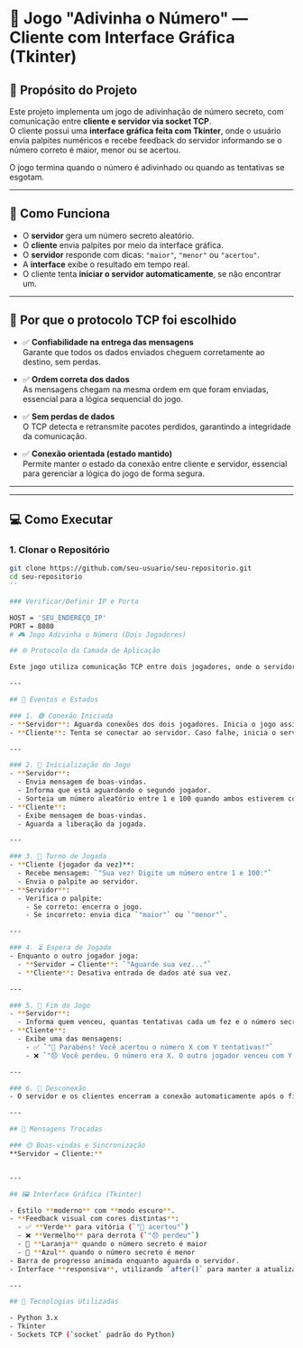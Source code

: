 # 🎯 Jogo "Adivinha o Número" — Cliente com Interface Gráfica (Tkinter)

## 🧠 Propósito do Projeto
Este projeto implementa um jogo de adivinhação de número secreto, com comunicação entre **cliente e servidor via socket TCP**.  
O cliente possui uma **interface gráfica feita com Tkinter**, onde o usuário envia palpites numéricos e recebe feedback do servidor informando se o número correto é maior, menor ou se acertou.

O jogo termina quando o número é adivinhado ou quando as tentativas se esgotam.

---

## 🚀 Como Funciona
- O **servidor** gera um número secreto aleatório.
- O **cliente** envia palpites por meio da interface gráfica.
- O **servidor** responde com dicas: `"maior"`, `"menor"` ou `"acertou"`.
- A **interface** exibe o resultado em tempo real.
- O cliente tenta **iniciar o servidor automaticamente**, se não encontrar um.

---

## 📡 Por que o protocolo TCP foi escolhido

- ✅ **Confiabilidade na entrega das mensagens**  
  Garante que todos os dados enviados cheguem corretamente ao destino, sem perdas.

- ✅ **Ordem correta dos dados**  
  As mensagens chegam na mesma ordem em que foram enviadas, essencial para a lógica sequencial do jogo.

- ✅ **Sem perdas de dados**  
  O TCP detecta e retransmite pacotes perdidos, garantindo a integridade da comunicação.

- ✅ **Conexão orientada (estado mantido)**  
  Permite manter o estado da conexão entre cliente e servidor, essencial para gerenciar a lógica do jogo de forma segura.

---

---

## 💻 Como Executar

### 1. Clonar o Repositório
```bash
git clone https://github.com/seu-usuario/seu-repositorio.git
cd seu-repositorio
''

### Verificar/Definir IP e Porta

HOST = 'SEU_ENDEREÇO_IP'
PORT = 8080
# 🎮 Jogo Adivinha o Número (Dois Jogadores)

## 🌐 Protocolo da Camada de Aplicação

Este jogo utiliza comunicação TCP entre dois jogadores, onde o servidor controla o jogo e os clientes interagem por meio de uma interface gráfica.

---

## 🎯 Eventos e Estados

### 1. 🟢 Conexão Iniciada
- **Servidor**: Aguarda conexões dos dois jogadores. Inicia o jogo assim que ambos estão conectados.
- **Cliente**: Tenta se conectar ao servidor. Caso falhe, inicia o servidor automaticamente.

---

### 2. 🚦 Inicialização do Jogo
- **Servidor**:
  - Envia mensagem de boas-vindas.
  - Informa que está aguardando o segundo jogador.
  - Sorteia um número aleatório entre 1 e 100 quando ambos estiverem conectados.
- **Cliente**:
  - Exibe mensagem de boas-vindas.
  - Aguarda a liberação da jogada.

---

### 3. 🎲 Turno de Jogada
- **Cliente (jogador da vez)**:
  - Recebe mensagem: `"Sua vez! Digite um número entre 1 e 100:"`
  - Envia o palpite ao servidor.
- **Servidor**:
  - Verifica o palpite:
    - Se correto: encerra o jogo.
    - Se incorreto: envia dica `"maior"` ou `"menor"`.

---

### 4. ⏳ Espera de Jogada
- Enquanto o outro jogador joga:
  - **Servidor → Cliente**: `"Aguarde sua vez..."`
  - **Cliente**: Desativa entrada de dados até sua vez.

---

### 5. 🏁 Fim do Jogo
- **Servidor**:
  - Informa quem venceu, quantas tentativas cada um fez e o número secreto.
- **Cliente**:
  - Exibe uma das mensagens:
    - ✅ `"🎉 Parabéns! Você acertou o número X com Y tentativas!"`
    - ❌ `"😞 Você perdeu. O número era X. O outro jogador venceu com Y tentativas."`

---

### 6. 🔌 Desconexão
- O servidor e os clientes encerram a conexão automaticamente após o fim da partida.

---

## 🔁 Mensagens Trocadas

### 🟡 Boas-vindas e Sincronização
**Servidor → Cliente:**


---

## 🖼 Interface Gráfica (Tkinter)

- Estilo **moderno** com **modo escuro**.
- **Feedback visual com cores distintas**:
  - ✅ **Verde** para vitória (`"🎉 acertou"`)
  - ❌ **Vermelho** para derrota (`"😞 perdeu"`)
  - 🔺 **Laranja** quando o número secreto é maior
  - 🔻 **Azul** quando o número secreto é menor
- Barra de progresso animada enquanto aguarda o servidor.
- Interface **responsiva**, utilizando `after()` para manter a atualização fluida sem travar a interface gráfica.

---

## 🚀 Tecnologias Utilizadas

- Python 3.x
- Tkinter
- Sockets TCP (`socket` padrão do Python)